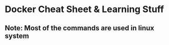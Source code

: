 <h1>Docker Cheat Sheet & Learning Stuff</h1>

<h2>Note: Most of the commands are used in linux system</h2>